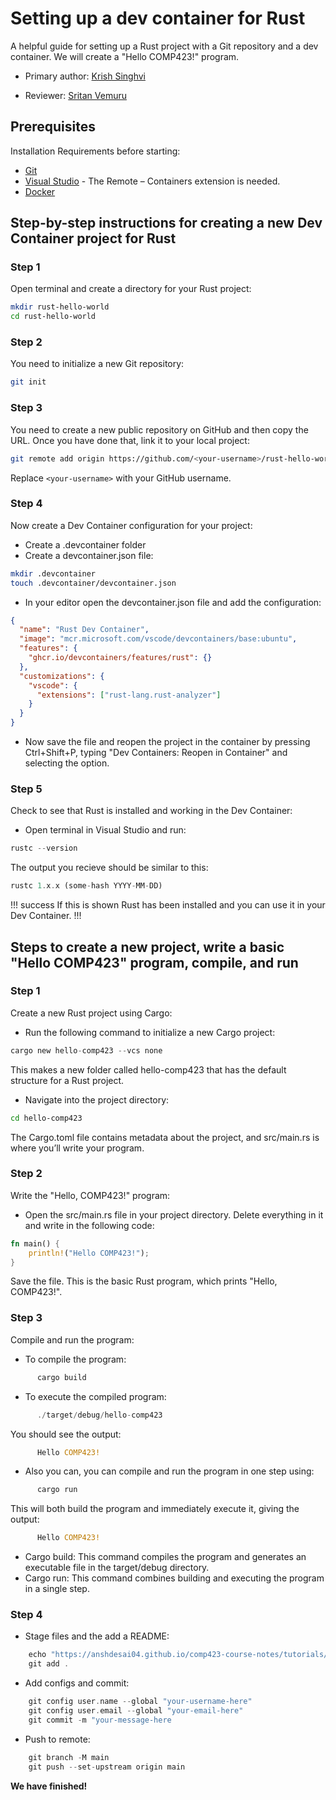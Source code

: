 # Setting up a dev container for Rust


A helpful guide for setting up a Rust project with a Git repository and a dev container. We will create a "Hello COMP423!" program.

* Primary author: [Krish Singhvi](https://github.com/krishsinghvi)

* Reviewer: [Sritan Vemuru](https://github.com/svemuru15)

## **Prerequisites**

Installation Requirements before starting:

* [Git](https://git-scm.com/) 
* [Visual Studio](https://code.visualstudio.com/) - The Remote – Containers extension is needed.
* [Docker](https://www.docker.com/)

## **Step-by-step instructions for creating a new Dev Container project for Rust**

### **Step 1**

Open terminal and create a directory for your Rust project:

```bash
mkdir rust-hello-world
cd rust-hello-world
```

### **Step 2**

You need to initialize a new Git repository:

``` bash
git init
```

### **Step 3**

You need to create a new public repository on GitHub and then copy the URL. Once you have done that, link it to your local project:

``` bash
git remote add origin https://github.com/<your-username>/rust-hello-world.git
```
Replace ```<your-username>``` with your GitHub username.

### **Step 4**

Now create a Dev Container configuration for your project:

* Create a .devcontainer folder 
* Create a devcontainer.json file:

``` bash
mkdir .devcontainer
touch .devcontainer/devcontainer.json
```

* In your editor open the devcontainer.json file and add the configuration:

```json
{
  "name": "Rust Dev Container",
  "image": "mcr.microsoft.com/vscode/devcontainers/base:ubuntu",
  "features": {
    "ghcr.io/devcontainers/features/rust": {}
  },
  "customizations": {
    "vscode": {
      "extensions": ["rust-lang.rust-analyzer"]
    }
  }
}
```

* Now save the file and reopen the project in the container by pressing Ctrl+Shift+P, typing "Dev Containers: Reopen in Container" and selecting the option.

### **Step 5**
Check to see that Rust is installed and working in the Dev Container:

* Open terminal in Visual Studio and run:

```rust
rustc --version
```

The output you recieve should be similar to this:

``` rust
rustc 1.x.x (some-hash YYYY-MM-DD)
```

!!! success
If this is shown Rust has been installed and you can use it in your Dev Container.
!!!

## **Steps to create a new project, write a basic "Hello COMP423" program, compile, and run**

### **Step 1**

Create a new Rust project using Cargo: 

* Run the following command to initialize a new Cargo project:

``` rust
cargo new hello-comp423 --vcs none
```
This makes a new folder called hello-comp423 that has the default structure for a Rust project.

* Navigate into the project directory:

``` bash
cd hello-comp423
```

The Cargo.toml file contains metadata about the project, and src/main.rs is where you’ll write your program.

### **Step 2**
Write the "Hello, COMP423!" program:

* Open the src/main.rs file in your project directory. Delete everything in it and write in the following code:
``` rust
fn main() {
    println!("Hello COMP423!");
}
```
Save the file. This is the basic Rust program, which prints "Hello, COMP423!".

### **Step 3**

Compile and run the program:

* To compile the program:
``` rust
      cargo build
```

* To execute the compiled program:
``` rust
      ./target/debug/hello-comp423
```
You should see the output:
``` rust
      Hello COMP423!
```
* Also you can, you can compile and run the program in one step using:
``` rust
      cargo run
```
This will both build the program and immediately execute it, giving the output:
``` rust
      Hello COMP423!
```

* Cargo build: This command compiles the program and generates an executable file in the target/debug directory.
* Cargo run: This command combines building and executing the program in a single step.

### **Step 4**
* Stage files and the add a README:
``` rust
    echo "https://anshdesai04.github.io/comp423-course-notes/tutorials/rust-setup/" > README.md
    git add .
```
* Add configs and commit:
``` rust
    git config user.name --global "your-username-here"
    git config user.email --global "your-email-here"
    git commit -m "your-message-here
```
* Push to remote:
``` rust
    git branch -M main
    git push --set-upstream origin main
```
**We have finished!**

